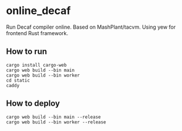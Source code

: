 # online_decaf

Run Decaf compiler online. Based on MashPlant/tacvm. Using yew for frontend Rust framework.

## How to run

```
cargo install cargo-web
cargo web build --bin main
cargo web build --bin worker
cd static
caddy
```

## How to deploy

```
cargo web build --bin main --release
cargo web build --bin worker --release
```
